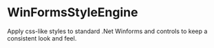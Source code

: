 # WinFormsStyleEngine
Apply css-like styles to standard .Net Winforms and controls to keep a consistent look and feel.
